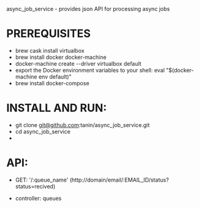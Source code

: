 async_job_service - provides json API for processing async jobs

# PREREQUISITES
  * brew cask install virtualbox
  * brew install docker docker-machine
  * docker-machine create --driver virtualbox default
  * export the Docker environment variables to your shell:
    eval "$(docker-machine env default)"
  * brew install docker-compose

# INSTALL AND RUN:
  * git clone git@github.com:tanin/async_job_service.git
  * cd async_job_service
  * 

# API:
  * GET: '/:queue_name' (http://domain/email/:EMAIL_ID/status?status=recived)

  - controller:
    queues


